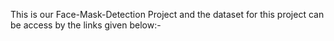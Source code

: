 This is our Face-Mask-Detection Project and the dataset for this project can be access by the links given below:-
